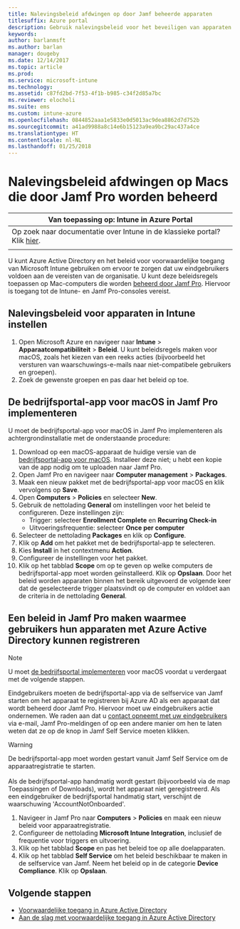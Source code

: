 ```yaml
---
title: Nalevingsbeleid afdwingen op door Jamf beheerde apparaten
titlesuffix: Azure portal
description: Gebruik nalevingsbeleid voor het beveiligen van apparaten die door Jamf worden beheerd.
keywords: 
author: barlanmsft
ms.author: barlan
manager: dougeby
ms.date: 12/14/2017
ms.topic: article
ms.prod: 
ms.service: microsoft-intune
ms.technology: 
ms.assetid: c87fd2bd-7f53-4f1b-b985-c34f2d85a7bc
ms.reviewer: elocholi
ms.suite: ems
ms.custom: intune-azure
ms.openlocfilehash: 0844852aaa1e5833e0d5013ac9dea8862d7d752b
ms.sourcegitcommit: a41ad9988a8c14e6b15123a9ea9bc29ac437a4ce
ms.translationtype: HT
ms.contentlocale: nl-NL
ms.lasthandoff: 01/25/2018
---
```

# <a name="enforce-compliance-on-macs-managed-with-jamf-pro"></a>Nalevingsbeleid afdwingen op Macs die door Jamf Pro worden beheerd

|Van toepassing op: Intune in Azure Portal |
|--|
|Op zoek naar documentatie over Intune in de klassieke portal? Klik [hier](/intune/introduction-intune?toc=/intune-classic/toc.json).|
| |

U kunt Azure Active Directory en het beleid voor voorwaardelijke toegang van Microsoft Intune gebruiken om ervoor te zorgen dat uw eindgebruikers voldoen aan de vereisten van de organisatie. U kunt deze beleidsregels toepassen op Mac-computers die worden [beheerd door Jamf Pro](conditional-access-integrate-jamf.md). Hiervoor is toegang tot de Intune- en Jamf Pro-consoles vereist.

## <a name="set-up-device-compliance-policies-in-intune"></a>Nalevingsbeleid voor apparaten in Intune instellen

1. Open Microsoft Azure en navigeer naar **Intune** > **Apparaatcompatibiliteit** > **Beleid**. U kunt beleidsregels maken voor macOS, zoals het kiezen van een reeks acties (bijvoorbeeld het versturen van waarschuwings-e-mails naar niet-compatibele gebruikers en groepen).
2. Zoek de gewenste groepen en pas daar het beleid op toe.

## <a name="deploy-the-company-portal-app-for-macos-in-jamf-pro"></a>De bedrijfsportal-app voor macOS in Jamf Pro implementeren

U moet de bedrijfsportal-app voor macOS in Jamf Pro implementeren als achtergrondinstallatie met de onderstaande procedure:

1. Download op een macOS-apparaat de huidige versie van de [bedrijfsportal-app voor macOS](https://go.microsoft.com/fwlink/?linkid=862280). Installeer deze niet; u hebt een kopie van de app nodig om te uploaden naar Jamf Pro.
2. Open Jamf Pro en navigeer naar **Computer management** > **Packages**.
3. Maak een nieuw pakket met de bedrijfsportal-app voor macOS en klik vervolgens op **Save**.
4. Open **Computers** > **Policies** en selecteer **New**.
5. Gebruik de nettolading **General** om instellingen voor het beleid te configureren. Deze instellingen zijn:
   - Trigger: selecteer **Enrollment Complete** en **Recurring Check-in**
   - Uitvoeringsfrequentie: selecteer **Once per computer**
6. Selecteer de nettolading **Packages** en klik op **Configure**.
7. Klik op **Add** om het pakket met de bedrijfsportal-app te selecteren.
8. Kies **Install** in het contextmenu **Action**.
9. Configureer de instellingen voor het pakket.
10. Klik op het tabblad **Scope** om op te geven op welke computers de bedrijfsportal-app moet worden geïnstalleerd. Klik op **Opslaan**. Door het beleid worden apparaten binnen het bereik uitgevoerd de volgende keer dat de geselecteerde trigger plaatsvindt op de computer en voldoet aan de criteria in de nettolading **General**.

## <a name="create-a-policy-in-jamf-pro-to-have-users-register-their-devices-with-azure-active-directory"></a>Een beleid in Jamf Pro maken waarmee gebruikers hun apparaten met Azure Active Directory kunnen registreren

> [!NOTE]
> U moet [de bedrijfsportal implementeren](conditional-access-assign-jamf.md#require-the-company-portal-app-for-macos) voor macOS voordat u verdergaat met de volgende stappen.  

Eindgebruikers moeten de bedrijfsportal-app via de selfservice van Jamf starten om het apparaat te registreren bij Azure AD als een apparaat dat wordt beheerd door Jamf Pro. Hiervoor moet uw eindgebruikers actie ondernemen. We raden aan dat u [contact opneemt met uw eindgebruikers](end-user-educate.md) via e-mail, Jamf Pro-meldingen of op een andere manier om hen te laten weten dat ze op de knop in Jamf Self Service moeten klikken.

> [!WARNING]
> De bedrijfsportal-app moet worden gestart vanuit Jamf Self Service om de apparaatregistratie te starten. <br><br>Als de bedrijfsportal-app handmatig wordt gestart (bijvoorbeeld via de map Toepassingen of Downloads), wordt het apparaat niet geregistreerd. Als een eindgebruiker de bedrijfsportal handmatig start, verschijnt de waarschuwing 'AccountNotOnboarded'.

1. Navigeer in Jamf Pro naar **Computers** > **Policies** en maak een nieuw beleid voor apparaatregistratie.
2. Configureer de nettolading **Microsoft Intune Integration**, inclusief de frequentie voor triggers en uitvoering.
3. Klik op het tabblad **Scope** en pas het beleid toe op alle doelapparaten.
4. Klik op het tabblad **Self Service** om het beleid beschikbaar te maken in de selfservice van Jamf. Neem het beleid op in de categorie **Device Compliance**. Klik op **Opslaan**.

## <a name="next-steps"></a>Volgende stappen

- [Voorwaardelijke toegang in Azure Active Directory](https://docs.microsoft.com/azure/active-directory/active-directory-conditional-access-azure-portal)
- [Aan de slag met voorwaardelijke toegang in Azure Active Directory](https://docs.microsoft.com/azure/active-directory/active-directory-conditional-access-azure-portal-get-started)
